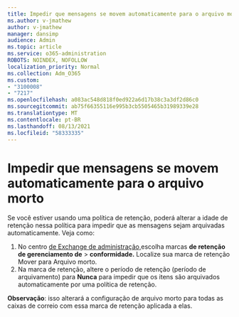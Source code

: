 ```yaml
---
title: Impedir que mensagens se movem automaticamente para o arquivo morto
ms.author: v-jmathew
author: v-jmathew
manager: dansimp
audience: Admin
ms.topic: article
ms.service: o365-administration
ROBOTS: NOINDEX, NOFOLLOW
localization_priority: Normal
ms.collection: Adm_O365
ms.custom:
- "3100008"
- "7217"
ms.openlocfilehash: a083ac548d818f0ed922a6d17b38c3a3df2d86c0
ms.sourcegitcommit: ab75f66355116e995b3cb5505465b31989339e28
ms.translationtype: MT
ms.contentlocale: pt-BR
ms.lasthandoff: 08/13/2021
ms.locfileid: "58333335"
---
```

# <a name="stop-messages-from-moving-to-the-archive-automatically"></a>Impedir que mensagens se movem automaticamente para o arquivo morto

Se você estiver usando uma política de retenção, poderá alterar a idade de retenção nessa política para impedir que as mensagens sejam arquivadas automaticamente. Veja como:

1. No centro [de Exchange de administração,](https://go.microsoft.com/fwlink/?linkid=2059104)escolha marcas **de retenção de gerenciamento de**  >  **conformidade.** Localize sua marca de retenção Mover para Arquivo morto.
2. Na marca de retenção, altere o período de retenção (período de arquivamento) para **Nunca** para impedir que os itens são arquivados automaticamente por uma política de retenção.

**Observação**: isso alterará a configuração de arquivo morto para todas as caixas de correio com essa marca de retenção aplicada a elas.
